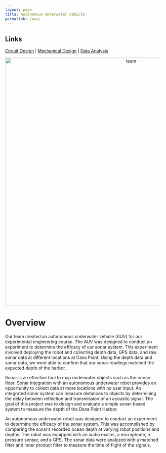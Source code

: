 ```yaml
---
layout: page
title: Autonomous Underwater Vehicle
permalink: /auv/
---
```


## Links
[Circuit Design](/auv/circuitdesign) |
[Mechanical Design](/auv/mechdesign) |
[Data Analysis](/auv/dataanalysis)



<n></n>
<div style="text-align: center">
  <img src="../assets/img/team.png" alt="team" width="800" />
</div>
<n></n>


# Overview
<n></n>
Our team created an autonomous underwater vehicle (AUV) for our experimental engineering course. The AUV was designed to conduct an experiment to determine the efficacy of our sonar system. This experiment involved deploying the robot and collecting depth data, GPS data, and raw sonar data at different locations at Dana Point. Using the depth data and sonar data, we were able to confirm that our sonar readings matched the expected depth of the harbor.


Sonar is an effective tool to map underwater objects such as the ocean floor. Sonar integration with an autonomous underwater robot provides an opportunity to collect data at more locations with no user input. An integrated sonar system can measure distances to objects by determining the delay between reflection and transmission of an acoustic signal. The goal of this project was to design and evaluate a simple sonar-based system to measure the depth of the Dana Point Harbor.

An autonomous underwater robot was designed to conduct an experiment to determine the efficacy of the sonar system. This was accomplished by comparing the sonar’s recorded ocean depth at varying robot positions and depths. The robot was equipped with an audio exciter, a microphone, a pressure sensor, and a GPS. The sonar data were analyzed with a matched filter and inner product filter to measure the time of flight of the signals.


